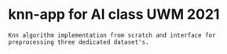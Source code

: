 # knn-app for AI class UWM 2021

`Knn algorithm implementation from scratch and interface for preprocessing three dedicated dataset's.`
